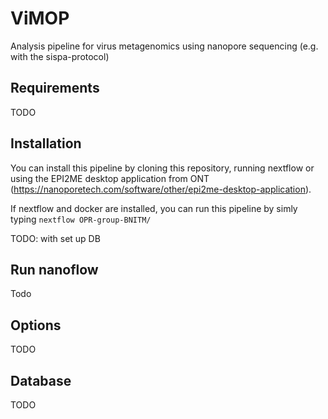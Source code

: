 # ViMOP

Analysis pipeline for virus metagenomics using nanopore sequencing (e.g. with the sispa-protocol)

## Requirements

TODO

## Installation

You can install this pipeline by cloning this repository, running nextflow or using the EPI2ME desktop application from ONT (https://nanoporetech.com/software/other/epi2me-desktop-application).

If nextflow and docker are installed, you can run this pipeline by simly typing `nextflow OPR-group-BNITM/`

TODO: with set up DB

## Run nanoflow 

Todo

## Options

TODO


## Database

TODO